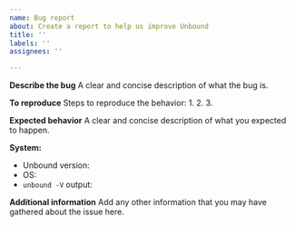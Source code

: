 ```yaml
---
name: Bug report
about: Create a report to help us improve Unbound
title: ''
labels: ''
assignees: ''

---
```


<!--
Thanks for taking the time to report an issue!

Before continuing please make sure that you checked the existing (opened and closed) issues and pull requests to avoid opening a duplicate issue. We would rather prefer to add the information to the existing one. Feel free to reopen a closed issue if you think the issue is not resolved in your case.

If you rather have a support question and you need guidance on running/configuring Unbound, please refrain from opening an issue and use the community support mailing list instead (https://www.nlnetlabs.nl/support/mailing-lists/).
We would like to keep GitHub issues for possible bugs and feature requests only.

If you are unsure whether an issue is a bug or not, feel free to reach out to mailing list users or open an issue here. 

If you are opening an issue, please complete as much of the following sections as possible to give us a better understanding of your situation.
-->

**Describe the bug**
A clear and concise description of what the bug is.

**To reproduce**
Steps to reproduce the behavior:
1.
2.
3.

**Expected behavior**
A clear and concise description of what you expected to happen.

**System:**
 - Unbound version:
 - OS:
 - `unbound -V` output:

**Additional information**
Add any other information that you may have gathered about the issue here.
